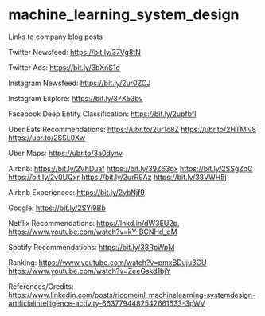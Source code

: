 # machine_learning_system_design
Links to company blog posts

Twitter Newsfeed:
https://bit.ly/37Vg8tN

Twitter Ads:
https://bit.ly/3bXnS1o

Instagram Newsfeed:
https://bit.ly/2ur0ZCJ

Instagram Explore:
https://bit.ly/37X53bv

Facebook Deep Entity Classification:
https://bit.ly/2upfbfl

Uber Eats Recommendations:
https://ubr.to/2ur1c8Z
https://ubr.to/2HTMiv8
https://ubr.to/2SSL0Xw

Uber Maps:
https://ubr.to/3a0dynv

Airbnb:
https://bit.ly/2VhDuaf
https://bit.ly/39Z63gx
https://bit.ly/2SSgZqC
https://bit.ly/2v0UQxr
https://bit.ly/2urR9Az
https://bit.ly/38VWH5j

Airbnb Experiences:
https://bit.ly/2vbNjf9

Google:
https://bit.ly/2SYi9Bb

Netflix Recommendations:
https://lnkd.in/dW3EU2p, https://www.youtube.com/watch?v=kY-BCNHd_dM

Spotify Recommendations:
https://bit.ly/38RpWpM

Ranking:
https://www.youtube.com/watch?v=pmxBDuju3GU
https://www.youtube.com/watch?v=ZeeGskd1bjY

References/Credits:
https://www.linkedin.com/posts/ricomeinl_machinelearning-systemdesign-artificialintelligence-activity-6637794482542661633-3pWV
